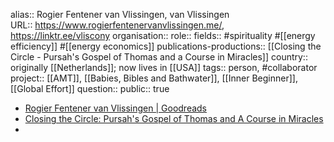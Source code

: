 alias:: Rogier Fentener van Vlissingen, van Vlissingen  
URL:: https://www.rogierfentenervanvlissingen.me/, https://linktr.ee/vliscony
organisation::
role:: 
fields:: #spirituality #[[energy efficiency]] #[[energy economics]]
publications-productions:: [[Closing the Circle - Pursah's Gospel of Thomas and a Course in Miracles]] 
country:: originally [[Netherlands]]; now lives in [[USA]] 
tags:: person, #collaborator 
project:: [[AMT]], [[Babies, Bibles and Bathwater]], [[Inner Beginner]], [[Global Effort]] 
question::
public:: true

- [Rogier Fentener van Vlissingen | Goodreads](https://www.goodreads.com/author/show/1260923.Rogier_Fentener_van_Vlissingen)
- [Closing the Circle: Pursah's Gospel of Thomas and A Course in Miracles](https://www.goodreads.com/book/show/2913473-closing-the-circle)
-